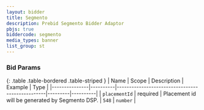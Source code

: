 ```yaml
---
layout: bidder
title: Segmento
description: Prebid Segmento Bidder Adaptor
pbjs: true
biddercode: segmento
media_types: banner
list_group: st
---
```


### Bid Params

{: .table .table-bordered .table-striped }
| Name          | Scope    | Description                                     | Example | Type     |
|---------------|----------|-------------------------------------------------|---------|----------|
| `placementId` | required | Placement id will be generated by Segmento DSP. | `548`   | `number` |
